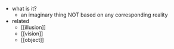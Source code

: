   * what is it?
    * an imaginary thing NOT based on any corresponding reality
  * related
    * [[illusion]]
    * [[vision]]
    * [[object]]
